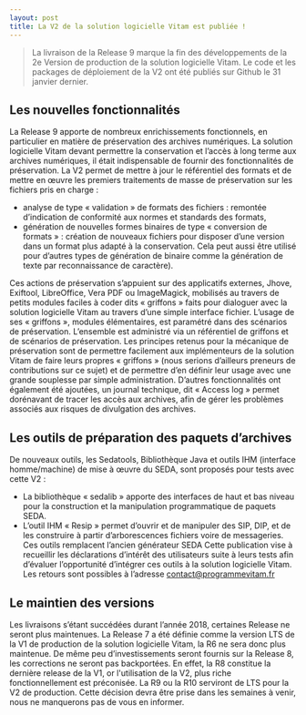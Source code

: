 ```yaml
---
layout: post
title: La V2 de la solution logicielle Vitam est publiée !
---
```


> La livraison de la Release 9 marque la fin des développements de la 2e Version de production de la solution logicielle Vitam. Le code et les packages de déploiement de la V2 ont été publiés sur Github le 31 janvier dernier.

## Les nouvelles fonctionnalités

La Release 9 apporte de nombreux enrichissements fonctionnels, en particulier en matière de préservation des archives numériques.
La solution logicielle Vitam devant permettre la conservation et l’accès à long terme aux archives numériques, il était indispensable de fournir des fonctionnalités de préservation. 
La V2 permet de mettre à jour le référentiel des formats et de mettre en œuvre les premiers traitements de masse de préservation sur les fichiers pris en charge : 
  - analyse de type « validation » de formats des fichiers : remontée d’indication de conformité aux normes et standards des formats,
  - génération de nouvelles formes binaires de type « conversion de formats » : création de nouveaux fichiers pour disposer d’une version dans un format plus adapté à la conservation. Cela peut aussi être utilisé pour d’autres types de génération de binaire comme la génération de texte par reconnaissance de caractère).


Ces actions de préservation s’appuient sur des applicatifs externes, Jhove, Exiftool, LibreOffice, Vera PDF ou ImageMagick, mobilisés au travers de petits modules faciles à coder dits « griffons » faits pour dialoguer avec la solution logicielle Vitam au travers d’une simple interface fichier. L’usage de ses « griffons », modules élémentaires, est paramétré dans des scénarios de préservation. L’ensemble est administré via un référentiel de griffons et de scénarios de préservation.
Les principes retenus pour la mécanique de préservation sont de permettre facilement aux implémenteurs de la solution Vitam de faire leurs propres « griffons » (nous serions d’ailleurs preneurs de contributions sur ce sujet) et de permettre d’en définir leur usage avec une grande souplesse par simple administration.
D’autres fonctionnalités ont également été ajoutées, un journal technique, dit « Access log » permet dorénavant de tracer les accès aux archives, afin de gérer les problèmes associés aux risques de divulgation des archives.


## Les outils de préparation des paquets d’archives
De nouveaux outils, les Sedatools, Bibliothèque Java et outils IHM (interface homme/machine) de mise à œuvre du SEDA, sont proposés pour tests avec cette V2 :
  - La bibliothèque « sedalib » apporte des interfaces de haut et bas niveau pour la construction et la manipulation programmatique de paquets SEDA.  
  - L’outil IHM « Resip » permet d’ouvrir et de manipuler des SIP, DIP, et de les construire à partir d’arborescences fichiers voire de messageries.
Ces outils remplacent l’ancien générateur SEDA
Cette publication vise à recueillir les déclarations d’intérêt des utilisateurs suite à leurs tests afin d’évaluer l’opportunité d’intégrer ces outils à la solution logicielle Vitam. Les retours sont possibles à l’adresse contact@programmevitam.fr


## Le maintien des versions
Les livraisons s’étant succédées durant l’année 2018, certaines Release ne seront plus maintenues. La Release 7 a été définie comme la version LTS de la V1 de production de la solution logicielle Vitam, la R6 ne sera donc plus maintenue. De même peu d’investissements seront fournis sur la Release 8, les corrections ne seront pas backportées. En effet, la R8 constitue la dernière release de la V1, or l'utilisation de la V2, plus riche fonctionnellement est préconisée. 
La R9 ou la R10 serviront de LTS pour la V2 de production. Cette décision devra être prise dans les semaines à venir, nous ne manquerons pas de vous en informer.

